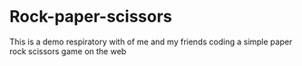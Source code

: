 # Rock-paper-scissors
This is a demo respiratory with of me and my friends coding a simple paper rock scissors game on the web

